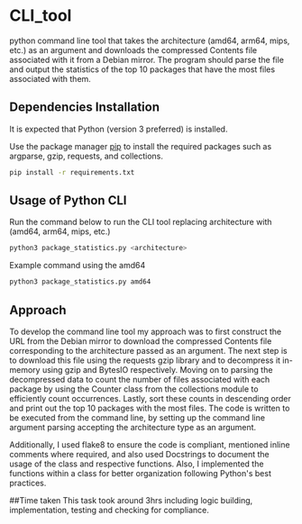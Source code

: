 # CLI_tool
python command line tool that takes the architecture (amd64, arm64, mips, etc.) as an argument and downloads the compressed Contents file associated with it from a Debian mirror. The program should parse the file and output the statistics of the top 10 packages that have the most files associated with them.

## Dependencies Installation
It is expected that Python (version 3 preferred) is installed.

Use the package manager [pip](https://pip.pypa.io/en/stable/) to install the required packages such as argparse, gzip, requests, and collections.

```bash
pip install -r requirements.txt
```

## Usage of Python CLI
Run the command below to run the CLI tool replacing architecture with (amd64, arm64, mips, etc.) 
```python
python3 package_statistics.py <architecture>
```
Example command using the amd64
```python
python3 package_statistics.py amd64
```
## Approach
To develop the command line tool my approach was to first construct the URL from the Debian mirror to download the compressed Contents file corresponding to the architecture passed as an argument. The next step is to download this file using the requests gzip library and to decompress it in-memory using gzip and BytesIO respectively. Moving on to parsing the decompressed data to count the number of files associated with each package by using the Counter class from the collections module to efficiently count occurrences. Lastly, sort these counts in descending order and print out the top 10 packages with the most files. The code is written to be executed from the command line, by setting up the command line argument parsing accepting the architecture type as an argument. 

Additionally, I used flake8 to ensure the code is compliant, mentioned inline comments where required, and also used Docstrings to document the usage of the class and respective functions. Also, I implemented the functions within a class for better organization following Python's best practices. 

##Time taken
This task took around 3hrs including logic building, implementation, testing and checking for compliance.
